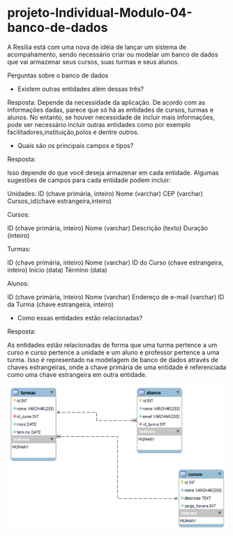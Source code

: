 # projeto-Individual-Modulo-04-banco-de-dados

A Resilia está com uma nova de idéia de lançar um sistema de acompahamento, sendo necessário criar ou modelar um banco de dados que vai armazenar seus cursos, suas turmas e seus alunos.

Perguntas sobre o banco de dados

- Existem outras entidades além dessas três?

Resposta:
Depende da necessidade da aplicação. De acordo com as informações dadas, parece que só há as entidades de cursos, turmas e alunos. No entanto, se houver necessidade de incluir mais informações, pode ser necessário incluir outras entidades como por exemplo facilitadores,instituição,polos e dentre outros.

- Quais são os principais campos e tipos?

Resposta:

Isso depende do que você deseja armazenar em cada entidade. Algumas sugestões de campos para cada entidade podem incluir:

Unidades:
ID (chave primária, inteiro)
Nome (varchar)
CEP (varchar)
Cursos_id(chave estrangeira,inteiro)

Cursos:

ID (chave primária, inteiro)
Nome (varchar)
Descrição (texto)
Duração (inteiro)

Turmas:

ID (chave primária, inteiro)
Nome (varchar)
ID do Curso (chave estrangeira, inteiro)
Início (data)
Término (data)

Alunos:

ID (chave primária, inteiro)
Nome (varchar)
Endereço de e-mail (varchar)
ID da Turma (chave estrangeira, inteiro)



- Como essas entidades estão relacionadas?

Resposta:

As entidades estão relacionadas de forma que uma turma pertence a um curso e curso pertence a unidade e um aluno e professor pertence a uma turma. Isso é representado na modelagem de banco de dados através de chaves estrangeiras, onde a chave primária de uma entidade é referenciada como uma chave estrangeira em outra entidade.

![](https://github.com/daniloxd2022/projeto-Individual-Modulo-04-banco-de-dados/blob/adb9e603d0dd5c2d86b54a9b4379070a2b64773a/SQL/modelo.png)
